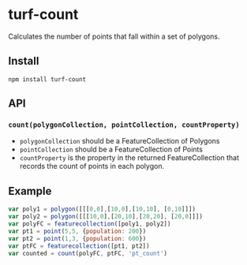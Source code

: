 turf-count
==========

Calculates the number of points that fall within a set of polygons.

## Install

    npm install turf-count

## API

### `count(polygonCollection, pointCollection, countProperty)`

* `polygonCollection` should be a FeatureCollection of Polygons
* `pointCollection` should be a FeatureCollection of Points
* `countProperty` is the property in the returned FeatureCollection that records the count of points in each polygon.

## Example

```js
var poly1 = polygon([[[0,0],[10,0],[10,10], [0,10]]])
var poly2 = polygon([[[10,0],[20,10],[20,20], [20,0]]])
var polyFC = featurecollection([poly1, poly2])
var pt1 = point(5,5, {population: 200})
var pt2 = point(1,3, {population: 600})
var ptFC = featurecollection([pt1, pt2])
var counted = count(polyFC, ptFC, 'pt_count')
```
